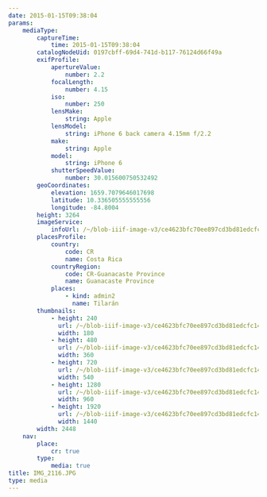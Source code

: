 ```yaml
---
date: 2015-01-15T09:38:04
params:
    mediaType:
        captureTime:
            time: 2015-01-15T09:38:04
        catalogNodeUid: 0197cbff-69d4-741d-b117-76124d66f49a
        exifProfile:
            apertureValue:
                number: 2.2
            focalLength:
                number: 4.15
            iso:
                number: 250
            lensMake:
                string: Apple
            lensModel:
                string: iPhone 6 back camera 4.15mm f/2.2
            make:
                string: Apple
            model:
                string: iPhone 6
            shutterSpeedValue:
                number: 30.015600750532492
        geoCoordinates:
            elevation: 1659.7079646017698
            latitude: 10.336505555555556
            longitude: -84.8004
        height: 3264
        imageService:
            infoUrl: /~/blob-iiif-image-v3/ce4623bfc70ee897cd3bd81edcfc147ee85737a7560b8438a03fc7e47fd3c438/info.json
        placesProfile:
            country:
                code: CR
                name: Costa Rica
            countryRegion:
                code: CR-Guanacaste Province
                name: Guanacaste Province
            places:
                - kind: admin2
                  name: Tilarán
        thumbnails:
            - height: 240
              url: /~/blob-iiif-image-v3/ce4623bfc70ee897cd3bd81edcfc147ee85737a7560b8438a03fc7e47fd3c438/full/180%2C240/0/default.jpg
              width: 180
            - height: 480
              url: /~/blob-iiif-image-v3/ce4623bfc70ee897cd3bd81edcfc147ee85737a7560b8438a03fc7e47fd3c438/full/360%2C480/0/default.jpg
              width: 360
            - height: 720
              url: /~/blob-iiif-image-v3/ce4623bfc70ee897cd3bd81edcfc147ee85737a7560b8438a03fc7e47fd3c438/full/540%2C720/0/default.jpg
              width: 540
            - height: 1280
              url: /~/blob-iiif-image-v3/ce4623bfc70ee897cd3bd81edcfc147ee85737a7560b8438a03fc7e47fd3c438/full/960%2C1280/0/default.jpg
              width: 960
            - height: 1920
              url: /~/blob-iiif-image-v3/ce4623bfc70ee897cd3bd81edcfc147ee85737a7560b8438a03fc7e47fd3c438/full/1440%2C1920/0/default.jpg
              width: 1440
        width: 2448
    nav:
        place:
            cr: true
        type:
            media: true
title: IMG_2116.JPG
type: media
---
```

